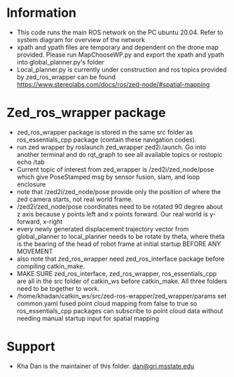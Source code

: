 # Information
  - This code runs the main ROS network on the PC ubuntu 20.04. Refer to system diagram for overview of the network
  - xpath and ypath files are temporary and dependent on the drone map provided. Please run MapChooseWP.py and export the xpath and ypath into global_planner.py's folder
  - Local_planner.py is currently under construction and ros topics provided by zed_ros_wrapper can be found https://www.stereolabs.com/docs/ros/zed-node/#spatial-mapping
# Zed_ros_wrapper package
  - zed_ros_wrapper package is stored in the same src folder as ros_essentials_cpp package (contain these navigation codes).
  - run zed wrapper by roslaunch zed_wrapper zed2i.launch. Go into another terminal and do rqt_graph to see all available topics or rostopic echo /tab
  - Current topic of interest from zed_wrapper is /zed2i/zed_node/pose which give PoseStamped msg by sensor fusion, slam, and loop enclosure
  - note that /zed2i/zed_node/pose provide only the position of where the zed camera starts, not real world frame.
  - /zed2i/zed_node/pose coordinates need to be rotated 90 degree about z axis because y points left and x points forward. Our real world is y-forward, x-right
  - every newly generated displacement trajectory vector from global_planner to local_planner needs to be rotate by theta, where theta is the bearing of the head of robot frame at initial startup BEFORE ANY MOVEMENT
  - also note that zed_ros_wrapper need zed_ros_interface package before compiling catkin_make.
  - MAKE SURE zed_ros_interface, zed_ros_wrapper, ros_essentials_cpp are all in the src folder of catkin_ws before catkin_make. All three folders need to be together to work.
  - /home/khadan/catkin_ws/src/zed-ros-wrapper/zed_wrapper/params set common.yaml fused point cloud mapping from false to true so ros_essentials_cpp packages can subscribe to point cloud data without needing manual startup input for spatial mapping
# Support
  - Kha Dan is the maintainer of this folder. dan@gri.msstate.edu

